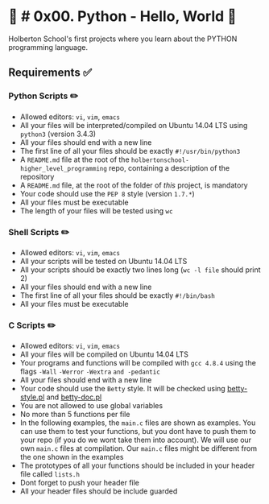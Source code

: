 # :seedling:  # 0x00. Python - Hello, World :seedling:
Holberton School's first projects where you learn about the PYTHON programming language.

## Requirements :white_check_mark:
### Python Scripts :pencil2:
-   Allowed editors:  `vi`,  `vim`,  `emacs`
-   All your files will be interpreted/compiled on Ubuntu 14.04 LTS using  `python3`  (version 3.4.3)
-   All your files should end with a new line
-   The first line of all your files should be exactly  `#!/usr/bin/python3`
-   A  `README.md`  file at the root of the  `holbertonschool-higher_level_programming`  repo, containing a description of the repository
-   A  `README.md`  file, at the root of the folder of  _this_  project, is mandatory
-   Your code should use the  `PEP 8`  style (version  `1.7.*`)
-   All your files must be executable
-   The length of your files will be tested using  `wc`

### Shell Scripts :pencil2:

-   Allowed editors:  `vi`,  `vim`,  `emacs`
-   All your scripts will be tested on Ubuntu 14.04 LTS
-   All your scripts should be exactly two lines long (`wc -l file`  should print 2)
-   All your files should end with a new line
-   The first line of all your files should be exactly  `#!/bin/bash`
-   All your files must be executable

### C Scripts :pencil2:

-   Allowed editors:  `vi`,  `vim`,  `emacs`
-   All your files will be compiled on Ubuntu 14.04 LTS
-   Your programs and functions will be compiled with  `gcc 4.8.4`  using the flags  `-Wall`  `-Werror`  `-Wextra`  `and -pedantic`
-   All your files should end with a new line
-   Your code should use the  `Betty`  style. It will be checked using  [betty-style.pl](https://github.com/holbertonschool/Betty/blob/master/betty-style.pl "betty-style.pl")  and  [betty-doc.pl](https://github.com/holbertonschool/Betty/blob/master/betty-doc.pl "betty-doc.pl")
-   You are not allowed to use global variables
-   No more than 5 functions per file
-   In the following examples, the  `main.c`  files are shown as examples. You can use them to test your functions, but you dont have to push them to your repo (if you do we wont take them into account). We will use our own  `main.c`  files at compilation. Our  `main.c`  files might be different from the one shown in the examples
-   The prototypes of all your functions should be included in your header file called  `lists.h`
-   Dont forget to push your header file
-   All your header files should be include guarded